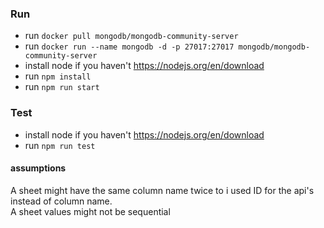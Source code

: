 ### Run
* run ```docker pull mongodb/mongodb-community-server```
* run ```docker run --name mongodb -d -p 27017:27017 mongodb/mongodb-community-server```
* install node if you haven't https://nodejs.org/en/download
* run  ```npm install```
* run  ```npm run start```

### Test
* install node if you haven't https://nodejs.org/en/download
* run  ```npm run test```

#### assumptions
A sheet might have the same column name twice to i used ID for the api's instead of column name.\
A sheet values might not be sequential
